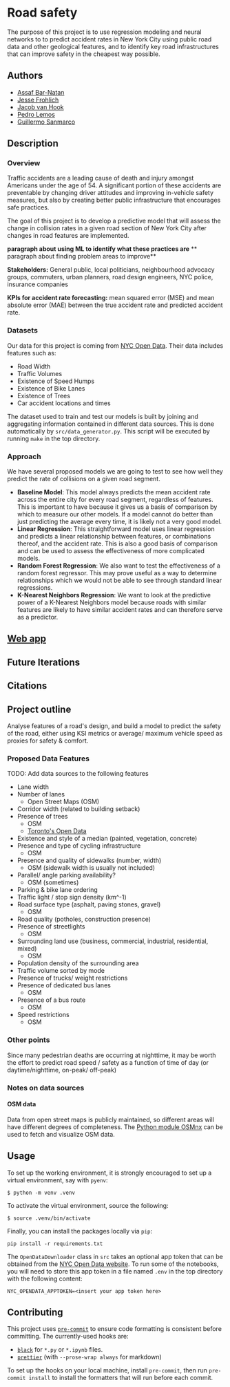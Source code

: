 # Road safety

The purpose of this project is to use regression modeling and neural networks to
to predict accident rates in New York City using public road data and other
geological features, and to identify key road infrastructures that can improve
safety in the cheapest way possible.

## Authors

- [Assaf Bar-Natan](https://www.linkedin.com/in/assaf-bar-natan-b61556209)
- [Jesse Frohlich](https://www.linkedin.com/in/jessefrohlich)
- [Jacob van Hook](https://www.linkedin.com/in/jacob-van-hook-4484b2288/)
- [Pedro Lemos](https://www.linkedin.com/in/pedro-j-lemos/)
- [Guillermo Sanmarco](https://www.linkedin.com/in/guillermo-sanmarco-050904239/)

## Description

### Overview

Traffic accidents are a leading cause of death and injury amongst Americans
under the age of 54. A significant portion of these accidents are preventable by
changing driver attitudes and improving in-vehicle safety measures, but also by
creating better public infrastructure that encourages safe practices.

The goal of this project is to develop a predictive model that will assess the
change in collision rates in a given road section of New York City after changes
in road features are implemented.

**paragraph about using ML to identify what these practices are** ** paragraph
about finding problem areas to improve**

**Stakeholders:** General public, local politicians, neighbourhood advocacy
groups, commuters, urban planners, road design engineers, NYC police, insurance
companies

**KPIs for accident rate forecasting:** mean squared error (MSE) and mean
absolute error (MAE) between the true accident rate and predicted accident rate.

### Datasets

Our data for this project is coming from
[NYC Open Data](https://opendata.cityofnewyork.us/). Their data includes
features such as:

- Road Width
- Traffic Volumes
- Existence of Speed Humps
- Existence of Bike Lanes
- Existence of Trees
- Car accident locations and times

The dataset used to train and test our models is built by joining and
aggregating information contained in different data sources. This is done
automatically by `src/data_generator.py`. This script will be executed by
running `make` in the top directory.

### Approach

We have several proposed models we are going to test to see how well they
predict the rate of collisions on a given road segment.

- **Baseline Model**: This model always predicts the mean accident rate across
  the entire city for every road segment, regardless of features. This is
  important to have because it gives us a basis of comparison by which to
  measure our other models. If a model cannot do better than just predicting the
  average every time, it is likely not a very good model.
- **Linear Regression**: This straightforward model uses linear regression and
  predicts a linear relationship between features, or combinations thereof, and
  the accident rate. This is also a good basis of comparison and can be used to
  assess the effectiveness of more complicated models.
- **Random Forest Regression**: We also want to test the effectiveness of a
  random forest regressor. This may prove useful as a way to determine
  relationships which we would not be able to see through standard linear
  regressions.
- **K-Nearest Neighbors Regression**: We want to look at the predictive power of
  a K-Nearest Neighbors model because roads with similar features are likely to
  have similar accident rates and can therefore serve as a predictor.

## [Web app](https://streamlit.io/)

## Future Iterations

## Citations

## Project outline

Analyse features of a road's design, and build a model to predict the safety of
the road, either using KSI metrics or average/ maximum vehicle speed as proxies
for safety & comfort.

### Proposed Data Features

TODO: Add data sources to the following features

- Lane width
- Number of lanes
  - Open Street Maps (OSM)
- Corridor width (related to building setback)
- Presence of trees
  - OSM
  - [Toronto's Open Data][TOD]
- Existence and style of a median (painted, vegetation, concrete)
- Presence and type of cycling infrastructure
  - OSM
- Presence and quality of sidewalks (number, width)
  - OSM (sidewalk width is usually not included)
- Parallel/ angle parking availability?
  - OSM (sometimes)
- Parking & bike lane ordering
- Traffic light / stop sign density (km^-1)
- Road surface type (asphalt, paving stones, gravel)
  - OSM
- Road quality (potholes, construction presence)
- Presence of streetlights
  - OSM
- Surrounding land use (business, commercial, industrial, residential, mixed)
  - OSM
- Population density of the surrounding area
- Traffic volume sorted by mode
- Presence of trucks/ weight restrictions
- Presence of dedicated bus lanes
  - OSM
- Presence of a bus route
  - OSM
- Speed restrictions
  - OSM

### Other points

Since many pedestrian deaths are occurring at nighttime, it may be worth the
effort to predict road speed / safety as a function of time of day (or
daytime/nighttime, on-peak/ off-peak)

### Notes on data sources

#### OSM data

Data from open street maps is publicly maintained, so different areas will have
different degrees of completeness. The [Python module OSMnx][OSMnx] can be used
to fetch and visualize OSM data.

## Usage

To set up the working environment, it is strongly encouraged to set up a virtual
environment, say with `pyenv`:

```
$ python -m venv .venv
```

To activate the virtual environment, source the following:

```
$ source .venv/bin/activate
```

Finally, you can install the packages locally via `pip`:

```
pip install -r requirements.txt
```

The `OpenDataDownloader` class in `src` takes an optional app token that can be
obtained from the [NYC Open Data website](https://data.cityofnewyork.us). To run
some of the notebooks, you will need to store this app token in a file named
`.env` in the top directory with the following content:

```
NYC_OPENDATA_APPTOKEN=<insert your app token here>
```

## Contributing

This project uses [`pre-commit`](https://pre-commit.com/) to ensure code
formatting is consistent before committing. The currently-used hooks are:

- [`black`](https://black.readthedocs.io/en/stable) for `*.py` or `*.ipynb`
  files.
- [`prettier`](https://prettier.io/) (with `--prose-wrap always` for markdown)

To set up the hooks on your local machine, install `pre-commit`, then run
`pre-commit install` to install the formatters that will run before each commit.

[TOD]: https://open.toronto.ca/dataset/street-tree-data/
[OSMnx]: https://pygis.io/docs/d_access_osm.html
